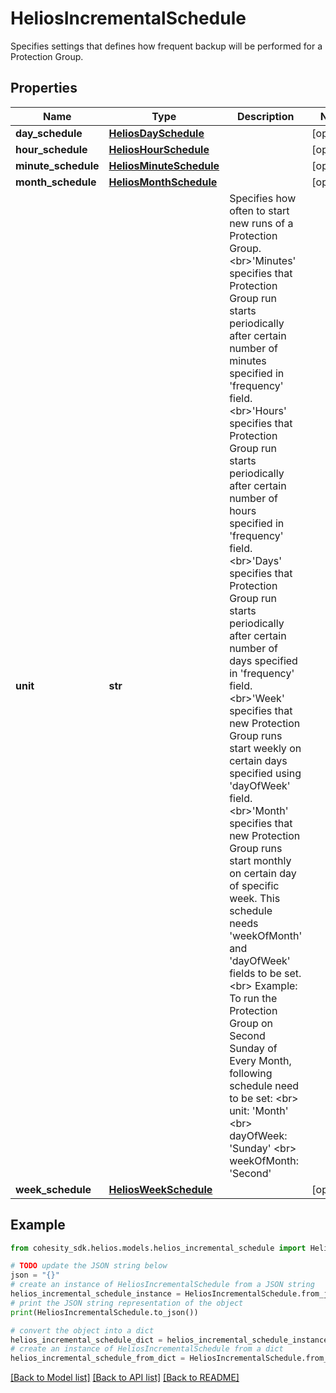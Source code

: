 # HeliosIncrementalSchedule

Specifies settings that defines how frequent backup will be performed for a Protection Group.

## Properties

Name | Type | Description | Notes
------------ | ------------- | ------------- | -------------
**day_schedule** | [**HeliosDaySchedule**](HeliosDaySchedule.md) |  | [optional] 
**hour_schedule** | [**HeliosHourSchedule**](HeliosHourSchedule.md) |  | [optional] 
**minute_schedule** | [**HeliosMinuteSchedule**](HeliosMinuteSchedule.md) |  | [optional] 
**month_schedule** | [**HeliosMonthSchedule**](HeliosMonthSchedule.md) |  | [optional] 
**unit** | **str** | Specifies how often to start new runs of a Protection Group. &lt;br&gt;&#39;Minutes&#39; specifies that Protection Group run starts periodically after certain number of minutes specified in &#39;frequency&#39; field. &lt;br&gt;&#39;Hours&#39; specifies that Protection Group run starts periodically after certain number of hours specified in &#39;frequency&#39; field. &lt;br&gt;&#39;Days&#39; specifies that Protection Group run starts periodically after certain number of days specified in &#39;frequency&#39; field. &lt;br&gt;&#39;Week&#39; specifies that new Protection Group runs start weekly on certain days specified using &#39;dayOfWeek&#39; field. &lt;br&gt;&#39;Month&#39; specifies that new Protection Group runs start monthly on certain day of specific week. This schedule needs &#39;weekOfMonth&#39; and &#39;dayOfWeek&#39; fields to be set. &lt;br&gt; Example: To run the Protection Group on Second Sunday of Every Month, following schedule need to be set: &lt;br&gt; unit: &#39;Month&#39; &lt;br&gt; dayOfWeek: &#39;Sunday&#39; &lt;br&gt; weekOfMonth: &#39;Second&#39; | 
**week_schedule** | [**HeliosWeekSchedule**](HeliosWeekSchedule.md) |  | [optional] 

## Example

```python
from cohesity_sdk.helios.models.helios_incremental_schedule import HeliosIncrementalSchedule

# TODO update the JSON string below
json = "{}"
# create an instance of HeliosIncrementalSchedule from a JSON string
helios_incremental_schedule_instance = HeliosIncrementalSchedule.from_json(json)
# print the JSON string representation of the object
print(HeliosIncrementalSchedule.to_json())

# convert the object into a dict
helios_incremental_schedule_dict = helios_incremental_schedule_instance.to_dict()
# create an instance of HeliosIncrementalSchedule from a dict
helios_incremental_schedule_from_dict = HeliosIncrementalSchedule.from_dict(helios_incremental_schedule_dict)
```
[[Back to Model list]](../README.md#documentation-for-models) [[Back to API list]](../README.md#documentation-for-api-endpoints) [[Back to README]](../README.md)



